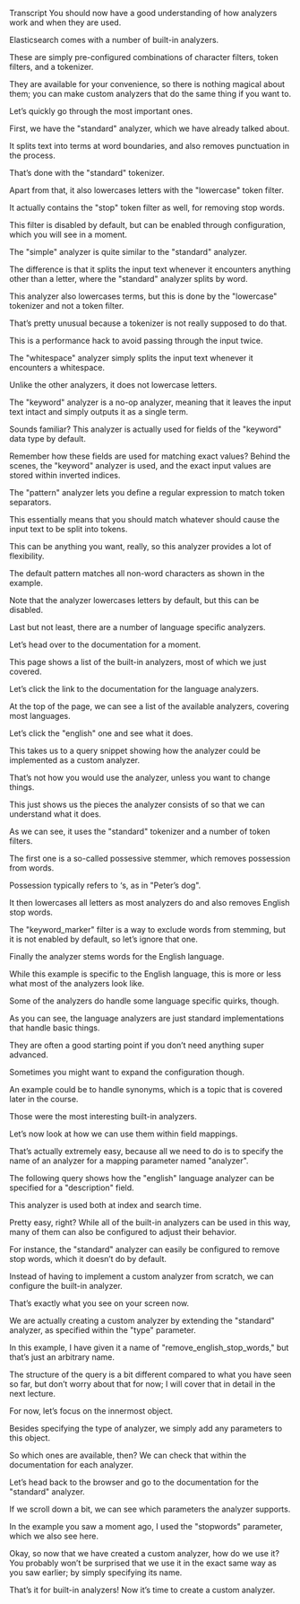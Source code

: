 Transcript You should now have a good understanding of how analyzers work and when they are used.

Elasticsearch comes with a number of built-in analyzers.

These are simply pre-configured combinations of character filters, token filters, and a tokenizer.

They are available for your convenience, so there is nothing magical about them; you can  make custom analyzers that do the same thing if you want to.

Let’s quickly go through the most important ones.

First, we have the "standard" analyzer, which we have already talked about.

It splits text into terms at word boundaries, and also removes punctuation in the process.

That’s done with the "standard" tokenizer.

Apart from that, it also lowercases letters with the "lowercase" token filter.

It actually contains the "stop" token filter as well, for removing stop words.

This filter is disabled by default, but can be enabled through configuration, which you  will see in a moment.

The "simple" analyzer is quite similar to the "standard" analyzer.

The difference is that it splits the input text whenever it encounters anything other  than a letter, where the "standard" analyzer splits by word.

This analyzer also lowercases terms, but this is done by the "lowercase" tokenizer and  not a token filter.

That’s pretty unusual because a tokenizer is not really supposed to do that.

This is a performance hack to avoid passing through the input twice.

The "whitespace" analyzer simply splits the input text whenever it encounters a whitespace.

Unlike the other analyzers, it does not lowercase letters.

The "keyword" analyzer is a no-op analyzer, meaning that it leaves the input text intact  and simply outputs it as a single term.

Sounds familiar?  This analyzer is actually used for fields of the "keyword" data type by default.

Remember how these fields are used for matching exact values?  Behind the scenes, the "keyword" analyzer is used, and the exact input values are stored  within inverted indices.

The "pattern" analyzer lets you define a regular expression to match token separators.

This essentially means that you should match whatever should cause the input text to be  split into tokens.

This can be anything you want, really, so this analyzer provides a lot of flexibility.

The default pattern matches all non-word characters as shown in the example.

Note that the analyzer lowercases letters by default, but this can be disabled.

Last but not least, there are a number of language specific analyzers.

Let’s head over to the documentation for a moment.

This page shows a list of the built-in analyzers, most of which we just covered.

Let’s click the link to the documentation for the language analyzers.

At the top of the page, we can see a list of the available analyzers, covering most languages.

Let’s click the "english" one and see what it does.

This takes us to a query snippet showing how the analyzer could be implemented as a custom analyzer.

That’s not how you would use the analyzer, unless you want to change things.

This just shows us the pieces the analyzer consists of so that we can understand what  it does.

As we can see, it uses the "standard" tokenizer and a number of token filters.

The first one is a so-called possessive stemmer, which removes possession from words.

Possession typically refers to ‘s, as in "Peter’s dog".

It then lowercases all letters as most analyzers do and also removes English stop words.

The "keyword_marker" filter is a way to exclude words from stemming, but it is not  enabled by default, so let’s ignore that one.

Finally the analyzer stems words for the English language.

While this example is specific to the English language, this is more or less what most of  the analyzers look like.

Some of the analyzers do handle some language specific quirks, though.

As you can see, the language analyzers are just standard implementations that handle  basic things.

They are often a good starting point if you don’t need anything super advanced.

Sometimes you might want to expand the configuration though.

An example could be to handle synonyms, which is a topic that is covered later in the course.

Those were the most interesting built-in analyzers.

Let’s now look at how we can use them within field mappings.

That’s actually extremely easy, because all we need to do is to specify the name of  an analyzer for a mapping parameter named "analyzer".

The following query shows how the "english" language analyzer can be specified for a "description" field.

This analyzer is used both at index and search time.

Pretty easy, right?  While all of the built-in analyzers can be used in this way, many of them can also be  configured to adjust their behavior.

For instance, the "standard" analyzer can easily be configured to remove stop words,  which it doesn’t do by default.

Instead of having to implement a custom analyzer from scratch, we can configure the built-in analyzer.

That’s exactly what you see on your screen now.

We are actually creating a custom analyzer by extending the "standard" analyzer,  as specified within the "type" parameter.

In this example, I have given it a name of "remove_english_stop_words," but that’s  just an arbitrary name.

The structure of the query is a bit different compared to what you have seen so far, but  don’t worry about that for now; I will cover that in detail in the next lecture.

For now, let’s focus on the innermost object.

Besides specifying the type of analyzer, we simply add any parameters to this object.

So which ones are available, then?  We can check that within the documentation for each analyzer.

Let’s head back to the browser and go to the documentation for the "standard" analyzer.

If we scroll down a bit, we can see which parameters the analyzer supports.

In the example you saw a moment ago, I used the "stopwords" parameter, which we also see here.

Okay, so now that we have created a custom analyzer, how do we use it?  You probably won’t be surprised that we use it in the exact same way as you saw earlier;  by simply specifying its name.

That’s it for built-in analyzers!  Now it’s time to create a custom analyzer.

